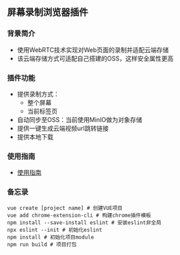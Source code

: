 ## 屏幕录制浏览器插件

### 背景简介

- 使用WebRTC技术实现对Web页面的录制并适配云端存储
- 该云端存储方式可适配自己搭建的OSS，这样安全属性更高

### 插件功能

- 提供录制方式：
  - 整个屏幕
  - 当前标签页
- 自动同步至OSS：当前使用MinIO做为对象存储
- 提供一键生成云端视频url跳转链接
- 提供本地下载

### 使用指南

- [使用指南](http://101.43.247.121:9007/video/浏览器录制.mp4)

### 备忘录

```
vue create [project name] # 创建VUE项目
vue add chrome-extension-cli # 构建chrome插件模板
npm install --save-install eslint # 安装eslint非全局
npx eslint --init # 初始化eslint
npm install # 初始化项目module
npm run build # 项目打包
```
